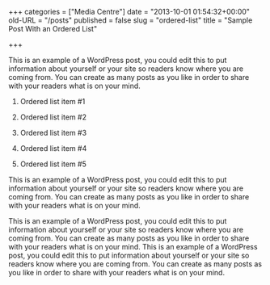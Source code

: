 +++
categories = ["Media Centre"]
date = "2013-10-01 01:54:32+00:00"
old-URL = "/posts"
published = false
slug = "ordered-list"
title = "Sample Post With an Ordered List"

+++

This is an example of a WordPress post, you could edit this to put information about yourself or your site so readers know where you are coming from. You can create as many posts as you like in order to share with your readers what is on your mind.

  1. Ordered list item #1

  2. Ordered list item #2

  3. Ordered list item #3

  4. Ordered list item #4

  5. Ordered list item #5

This is an example of a WordPress post, you could edit this to put information about yourself or your site so readers know where you are coming from. You can create as many posts as you like in order to share with your readers what is on your mind.

This is an example of a WordPress post, you could edit this to put information about yourself or your site so readers know where you are coming from. You can create as many posts as you like in order to share with your readers what is on your mind. This is an example of a WordPress post, you could edit this to put information about yourself or your site so readers know where you are coming from. You can create as many posts as you like in order to share with your readers what is on your mind.
